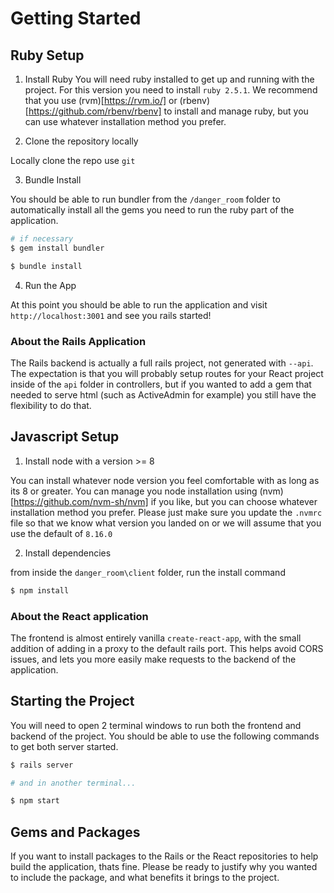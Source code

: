 # Getting Started

## Ruby Setup

1. Install Ruby
   You will need ruby installed to get up and running with the project. For this
   version you need to install `ruby 2.5.1`. We recommend that you use
   (rvm)[https://rvm.io/] or
   (rbenv)[https://github.com/rbenv/rbenv] to install and manage ruby, but you can
   use whatever installation method you prefer.

2. Clone the repository locally

Locally clone the repo use `git`

3. Bundle Install

You should be able to run bundler from the `/danger_room` folder to
automatically install all the gems you need to run the ruby part of the application.

```bash
# if necessary
$ gem install bundler

$ bundle install
```

4. Run the App

At this point you should be able to run the application and visit
`http://localhost:3001` and see you rails started!

### About the Rails Application

The Rails backend is actually a full rails project, not generated with `--api`.
The expectation is that you will probably setup routes for your React project
inside of the `api` folder in controllers, but if you wanted to add a gem that
needed to serve html (such as ActiveAdmin for example) you still have the
flexibility to do that.

## Javascript Setup

1. Install node with a version >= 8

You can install whatever node version you feel comfortable with as long as its 8
or greater. You can manage you node installation using (nvm)[https://github.com/nvm-sh/nvm]
if you like, but you can choose whatever installation method you prefer. Please
just make sure you update the `.nvmrc` file so that we know what version you
landed on or we will assume that you use the default of `8.16.0`

2. Install dependencies

from inside the `danger_room\client` folder, run the install command

```bash
$ npm install
```

### About the React application

The frontend is almost entirely vanilla `create-react-app`, with the small
addition of adding in a proxy to the default rails port. This helps avoid CORS
issues, and lets you more easily make requests to the backend of the
application.

## Starting the Project

You will need to open 2 terminal windows to run both the frontend and backend of
the project. You should be able to use the following commands to get both
server started.

```bash
$ rails server

# and in another terminal...

$ npm start
```

## Gems and Packages

If you want to install packages to the Rails or the React repositories to help
build the application, thats fine. Please be ready to justify why you wanted to
include the package, and what benefits it brings to the project.
